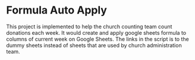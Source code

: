 # **Formula Auto Apply**

This project is implemented to help the church counting team count donations each week. It would create and apply google sheets formula to columns of current week on Google Sheets. The links in the script is to the dummy sheets instead of sheets that are used by church administration team.
